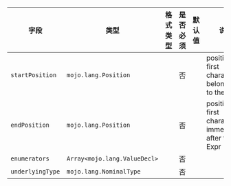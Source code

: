 | 字段 | 类型 | 格式类型 | 是否必须 | 默认值 | 说明 |
|---|---|---|---|---|---|
| `startPosition` | `mojo.lang.Position` |  | 否 |  | position of first character belonging to the Expr |
| `endPosition` | `mojo.lang.Position` |  | 否 |  | position of first character immediately after the Expr |
| `enumerators` | `Array<mojo.lang.ValueDecl>` |  | 否 |  |
| `underlyingType` | `mojo.lang.NominalType` |  | 否 |  |
